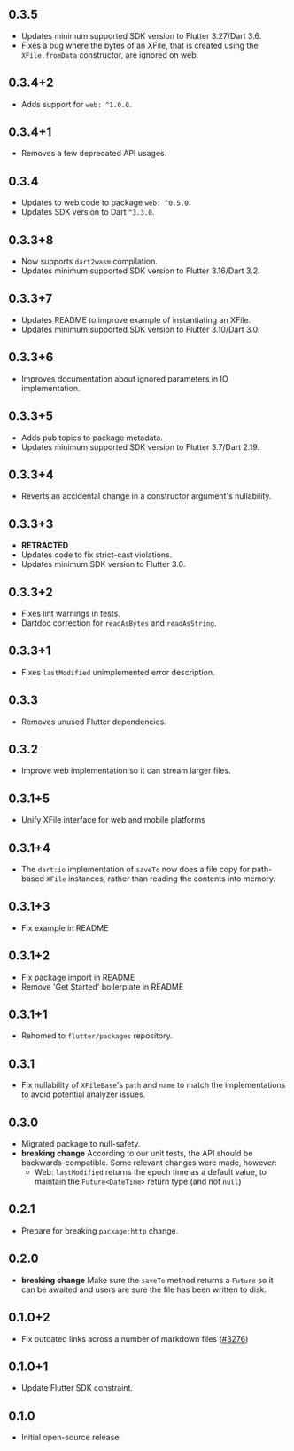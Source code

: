 ## 0.3.5

* Updates minimum supported SDK version to Flutter 3.27/Dart 3.6.
* Fixes a bug where the bytes of an XFile, that is created using the `XFile.fromData` constructor, are ignored on web.

## 0.3.4+2

* Adds support for `web: ^1.0.0`.

## 0.3.4+1

* Removes a few deprecated API usages.

## 0.3.4

* Updates to web code to package `web: ^0.5.0`.
* Updates SDK version to Dart `^3.3.0`.

## 0.3.3+8

* Now supports `dart2wasm` compilation.
* Updates minimum supported SDK version to Flutter 3.16/Dart 3.2.

## 0.3.3+7

* Updates README to improve example of instantiating an XFile.
* Updates minimum supported SDK version to Flutter 3.10/Dart 3.0.

## 0.3.3+6

* Improves documentation about ignored parameters in IO implementation.

## 0.3.3+5

* Adds pub topics to package metadata.
* Updates minimum supported SDK version to Flutter 3.7/Dart 2.19.

## 0.3.3+4

* Reverts an accidental change in a constructor argument's nullability.

## 0.3.3+3

* **RETRACTED**
* Updates code to fix strict-cast violations.
* Updates minimum SDK version to Flutter 3.0.

## 0.3.3+2

* Fixes lint warnings in tests.
* Dartdoc correction for `readAsBytes` and `readAsString`.

## 0.3.3+1

* Fixes `lastModified` unimplemented error description.

## 0.3.3

* Removes unused Flutter dependencies.

## 0.3.2

* Improve web implementation so it can stream larger files.

## 0.3.1+5

* Unify XFile interface for web and mobile platforms

## 0.3.1+4

* The `dart:io` implementation of `saveTo` now does a file copy for path-based
  `XFile` instances, rather than reading the contents into memory.

## 0.3.1+3

* Fix example in README

## 0.3.1+2

* Fix package import in README
* Remove 'Get Started' boilerplate in README

## 0.3.1+1

* Rehomed to `flutter/packages` repository.

## 0.3.1

* Fix nullability of `XFileBase`'s `path` and `name` to match the
  implementations to avoid potential analyzer issues.

## 0.3.0

* Migrated package to null-safety.
* **breaking change** According to our unit tests, the API should be backwards-compatible. Some relevant changes were made, however:
  * Web: `lastModified` returns the epoch time as a default value, to maintain the `Future<DateTime>` return type (and not `null`)

## 0.2.1

* Prepare for breaking `package:http` change.

## 0.2.0

* **breaking change** Make sure the `saveTo` method returns a `Future` so it can be awaited and users are sure the file has been written to disk.

## 0.1.0+2

* Fix outdated links across a number of markdown files ([#3276](https://github.com/flutter/plugins/pull/3276))

## 0.1.0+1

* Update Flutter SDK constraint.

## 0.1.0

* Initial open-source release.
